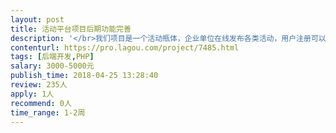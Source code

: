 ```yaml
---                
layout: post       
title: 活动平台项目后期功能完善           
description: '</br>我们项目是一个活动瓶体，企业单位在线发布各类活动，用户注册可以报名参与企业发布的活动，并可以在线支付，通过扫码报到等。</br></br>现在还有财务模块，发票，退款，消息模块，扫码模块等没有开发完。</br></br>需要一名技术能力强，时间充裕的PHP开发人员。</br>'     
contenturl: https://pro.lagou.com/project/7485.html      
tags: [后端开发,PHP]            
salary: 3000-5000元          
publish_time: 2018-04-25 13:28:40         
review: 235人                   
apply: 1人                   
recommend: 0人                   
time_range: 1-2周              
---                 
```

